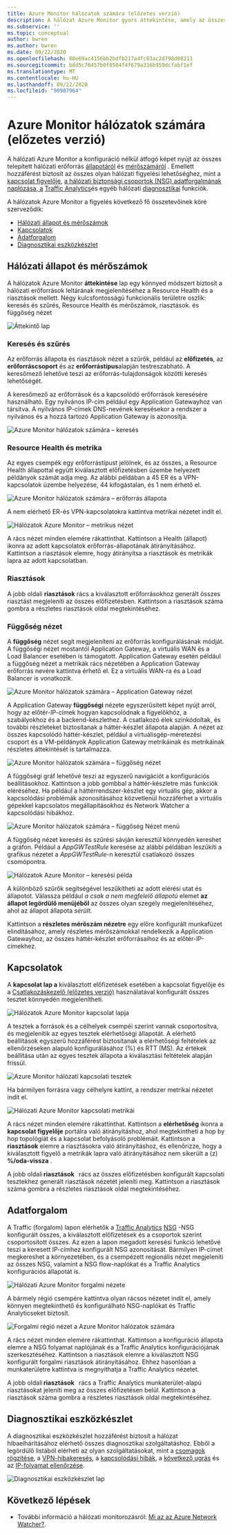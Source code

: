```yaml
---
title: Azure Monitor hálózatok számára (előzetes verzió)
description: A hálózat Azure Monitor gyors áttekintése, amely az összes telepített hálózati erőforrás állapotának és metrikáinak átfogó áttekintését teszi lehetővé konfiguráció nélkül.
ms.subservice: ''
ms.topic: conceptual
author: bwren
ms.author: bwren
ms.date: 09/22/2020
ms.openlocfilehash: 88e69ac4156bb2bdfb217a4fc83ac2d798d08211
ms.sourcegitcommit: bdd5c76457b0f0504f4f679a316b959dcfabf1ef
ms.translationtype: MT
ms.contentlocale: hu-HU
ms.lasthandoff: 09/22/2020
ms.locfileid: "90987964"
---
```

# <a name="azure-monitor-for-networks-preview"></a>Azure Monitor hálózatok számára (előzetes verzió)
A hálózati Azure Monitor a konfiguráció nélkül átfogó képet nyújt az összes telepített hálózati erőforrás [állapotáról](https://docs.microsoft.com/azure/service-health/resource-health-checks-resource-types) és [mérőszámáról](../platform/metrics-supported.md) .  Emellett hozzáférést biztosít az összes olyan hálózati figyelési lehetőséghez, mint a [kapcsolat figyelője](../../network-watcher/connection-monitor-preview.md), [a hálózati biztonsági csoportok (NSG) adatforgalmának naplózása, a](../../network-watcher/network-watcher-nsg-flow-logging-overview.md) [Traffic Analytics](../../network-watcher/traffic-analytics.md)és egyéb hálózati [diagnosztikai](../../network-watcher/network-watcher-monitoring-overview.md#diagnostics) funkciók.

A hálózatok Azure Monitor a figyelés következő fő összetevőinek köré szerveződik:
- [Hálózati állapot és mérőszámok](#networkhealth)
- [Kapcsolatok](#connectivity)
- [Adatforgalom](#traffic)
- [Diagnosztikai eszközkészlet](#diagnostictoolkit)

## <a name="network-health-and-metrics"></a><a name="networkhealth"></a>Hálózati állapot és mérőszámok

A hálózatok Azure Monitor **áttekintése** lap egy könnyed módszert biztosít a hálózati erőforrások leltárának megjelenítéséhez a Resource Health és a riasztások mellett. Négy kulcsfontosságú funkcionális területre oszlik: keresés és szűrés, Resource Health és mérőszámok, riasztások. és függőség nézet

![Áttekintő lap](media/network-insights-overview/overview.png)

### <a name="search-and-filtering"></a>Keresés és szűrés
Az erőforrás állapota és riasztások nézet a szűrők, például az **előfizetés**, az **erőforráscsoport** és az **erőforrástípus**alapján testreszabható. A keresőmező lehetővé teszi az erőforrás-tulajdonságok közötti keresés lehetőségét.

A keresőmező az erőforrások és a kapcsolódó erőforrások keresésére használható. Egy nyilvános IP-cím például egy Application Gatewayhoz van társítva. A nyilvános IP-címek DNS-nevének keresésekor a rendszer a nyilvános és a hozzá tartozó Application Gateway is azonosítja.

![Azure Monitor hálózatok számára – keresés](media/network-insights-overview/search.png)


### <a name="resource-health-and-metric"></a>Resource Health és metrika
Az egyes csempék egy erőforrástípust jelölnek, és az összes, a Resource Health állapottal együtt kiválasztott előfizetésben üzembe helyezett példányok számát adja meg. Az alábbi példában a 45 ER és a VPN-kapcsolatok üzembe helyezése, 44 kifogástalan, és 1 nem érhető el.

![Azure Monitor hálózatok számára – erőforrás állapota](media/network-insights-overview/resource-health.png)

A nem elérhető ER-és VPN-kapcsolatokra kattintva metrikai nézetet indít el. 

![Hálózatok Azure Monitor – metrikus nézet](media/network-insights-overview/metric-view.png)

A rács nézet minden elemére rákattinthat. Kattintson a Health (állapot) ikonra az adott kapcsolatok erőforrás-állapotának átirányításához. Kattintson a riasztások elemre, hogy átirányítsa a riasztások és metrikák lapra az adott kapcsolatban. 

### <a name="alerts"></a>Riasztások
A jobb oldali **riasztások** rács a kiválasztott erőforrásokhoz generált összes riasztást megjeleníti az összes előfizetésben. Kattintson a riasztások száma gombra a részletes riasztások oldal megtekintéséhez.

### <a name="dependency-view"></a>Függőség nézet
A **függőség** nézet segít megjeleníteni az erőforrás konfigurálásának módját. A függőségi nézet mostantól Application Gateway, a virtuális WAN és a Load Balancer esetében is támogatott. Application Gateway esetén például a függőség nézet a metrikák rács nézetében a Application Gateway erőforrás nevére kattintva érhető el. Ez a virtuális WAN-ra és a Load Balancer is vonatkozik.

![Azure Monitor hálózatok számára – Application Gateway nézet](media/network-insights-overview/application-gateway.png)

A Application Gateway **függőségi** nézete egyszerűsített képet nyújt arról, hogy az előtér-IP-címek hogyan kapcsolódnak a figyelőkhöz, a szabályokhoz és a backend-készlethez. A csatlakozó élek színkódoltak, és további részleteket biztosítanak a háttér-készlet állapota alapján. A nézet az összes kapcsolódó háttér-készlet, például a virtuálisgép-méretezési csoport és a VM-példányok Application Gateway metrikáinak és metrikáinak részletes áttekintését is tartalmazza.

![Azure Monitor hálózatok számára – függőség nézet](media/network-insights-overview/dependency-view.png)

A függőségi gráf lehetővé teszi az egyszerű navigációt a konfigurációs beállításokhoz. Kattintson a jobb gombbal a háttér-készletre más funkciók eléréséhez. Ha például a háttérrendszer-készlet egy virtuális gép, akkor a kapcsolódási problémák azonosításához közvetlenül hozzáférhet a virtuális gépekkel kapcsolatos megállapításokhoz és Network Watcher a kapcsolódási hibákhoz.

![Azure Monitor hálózatok számára – függőség Nézet menü](media/network-insights-overview/dependency-view-menu.png)

A függőség nézet keresési és szűrési sávján keresztül könnyedén kereshet a gráfon. Például a *AppGWTestRule* keresése az alábbi példában leszűkíti a grafikus nézetet a *AppGWTestRule*-n keresztül csatlakozó összes csomópontra.

![Hálózatok Azure Monitor – keresési példa](media/network-insights-overview/search-example.png)

A különböző szűrők segítségével leszűkítheti az adott elérési utat és állapotot. Válassza például *a csak a nem megfelelő állapotú* elemet **az állapot legördülő menüjéből** az összes olyan szegély megjelenítéséhez, ahol az állapot állapota *sérült*.

Kattintson a **részletes mérőszám nézetre** egy előre konfigurált munkafüzet elindításához, amely részletes mérőszámokkal rendelkezik a Application Gatewayhoz, az összes háttér-készlet erőforrásaihoz és az előtér-IP-címekhez. 

## <a name="connectivity"></a><a name="connectivity"></a>Kapcsolatok

A **kapcsolat lap a** kiválasztott előfizetések esetében a kapcsolat figyelője és a [Csatlakozáskezelő (előzetes verzió)](../../network-watcher/connection-monitor-preview.md) használatával konfigurált összes tesztet könnyedén megjelenítheti.

![Hálózatok Azure Monitor kapcsolat lapja](media/network-insights-overview/azure-monitor-for-networks-connectivity-tab.png)

A tesztek a források és a célhelyek csempéi szerint vannak csoportosítva, és megjelenítik az egyes tesztek elérhetőségi állapotát. A elérhető beállítások egyszerű hozzáférést biztosítanak a elérhetőségi feltételek az ellenőrzéseken alapuló konfigurálásához (%) és RTT (MS). Az értékek beállítása után az egyes tesztek állapota a kiválasztási feltételek alapján frissül.

![Azure Monitor hálózati kapcsolati tesztek](media/network-insights-overview/azure-monitor-for-networks-connectivity-tests.png)

Ha bármilyen forrásra vagy célhelyre kattint, a rendszer metrikai nézetet indít el.

![Hálózati Azure Monitor kapcsolati metrikái](media/network-insights-overview/azure-monitor-for-networks-connectivity-metrics.png)


A rács nézet minden elemére rákattinthat. Kattintson a **elérhetőség** ikonra a **kapcsolat figyelője** portálra való átirányításhoz, ahol megtekintheti a hop by hop topológiát és a kapcsolat befolyásoló problémáit. Kattintson a **riasztások** elemre a riasztásokra való átirányításhoz, és ellenőrizze, hogy a kiválasztott figyelő a metrikák lapra való átirányításához nem sikerült a (z) **%/oda-vissza** .

A jobb oldali **riasztások**   rács az összes előfizetésben konfigurált kapcsolati tesztekhez generált riasztások nézetét jeleníti meg. Kattintson a riasztások száma gombra a részletes riasztások oldal megtekintéséhez.

## <a name="traffic"></a><a name="traffic"></a>Adatforgalom
A Traffic (forgalom) lapon elérhetők a [Traffic Analytics](../../network-watcher/traffic-analytics.md) [NSG](../../network-watcher/network-watcher-nsg-flow-logging-overview.md) -NSG konfigurált összes, a kiválasztott előfizetések és a csoportok szerint csoportosított összes. Az ezen a lapon megadott keresési funkció lehetővé teszi a keresett IP-címhez konfigurált NSG azonosítását. Bármilyen IP-címet megkereshet a környezetében, és a csempézett regionális nézet megjeleníti az összes NSG, valamint a NSG flow-naplókat és a Traffic Analytics konfigurációs állapotát is.

![Hálózati Azure Monitor forgalmi nézete](media/network-insights-overview/azure-monitor-for-networks-traffic-view.png)

A bármely régió csempére kattintva olyan rácsos nézetet indít el, amely könnyen megtekinthető és konfigurálható NSG-naplókat és Traffic Analyticseket biztosít.  

![Forgalmi régió nézet a Azure Monitor hálózatok számára](media/network-insights-overview/azure-monitor-for-networks-traffic-region-view.png)

A rács nézet minden elemére rákattinthat. Kattintson a konfiguráció állapota elemre a NSG folyamat naplójának és a Traffic Analytics konfigurációjának szerkesztéséhez. Kattintson a riasztások elemre a kiválasztott NSG konfigurált forgalmi riasztások átirányításához. Ehhez hasonlóan a munkaterületre kattintva is megnyithatja a Traffic Analytics nézetet.  

A jobb oldali **riasztások**   rács a Traffic Analytics munkaterület-alapú riasztásokat jeleníti meg az összes előfizetésen belül. Kattintson a riasztások száma gombra a részletes riasztások oldal megtekintéséhez.

## <a name="diagnostic-toolkit"></a><a name="diagnostictoolkit"></a> Diagnosztikai eszközkészlet
A diagnosztikai eszközkészlet hozzáférést biztosít a hálózat hibaelhárításához elérhető összes diagnosztikai szolgáltatáshoz. Ebből a legördülő listából elérheti az olyan szolgáltatásokat, mint a [csomagok rögzítése](../../network-watcher/network-watcher-packet-capture-overview.md), a [VPN-hibakeresés](../../network-watcher/network-watcher-troubleshoot-overview.md), a [kapcsolódási hibák](../../network-watcher/network-watcher-connectivity-overview.md), a [következő ugrás](../../network-watcher/network-watcher-next-hop-overview.md) és az [IP-folyamat ellenőrzése](../../network-watcher/network-watcher-ip-flow-verify-overview.md).

![Diagnosztikai eszközkészlet lap](media/network-insights-overview/azure-monitor-for-networks-diagnostic-toolkit.png)

## <a name="next-steps"></a>Következő lépések

- További információ a hálózati monitorozásról: [Mi az az Azure Network Watcher?](../../network-watcher/network-watcher-monitoring-overview.md).
